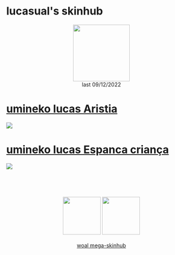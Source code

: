 # lucasual's skinhub
<p align="center">
<a href="https://osu.ppy.sh/users/19779106">
  <img src="https://a.ppy.sh/19779106"  
       width="150"
       height="150"></a>
<br>
last 09/12/2022
</p>

# [umineko lucas Aristia](https://github.com/rudjx3/skins/raw/main/lucasual/umineko%20lucas%20Aristia.osk)
[![](https://i.imgur.com/81ETUdK.jpeg)](https://github.com/rudjx3/skins/raw/main/lucasual/umineko%20lucas%20Aristia.osk)

# [umineko lucas Espanca criança](https://github.com/rudjx3/skins/raw/main/lucasual/umineko%20lucas%20Espanca%20crian%C3%A7a.osk)
[![](https://i.imgur.com/gwkzJC8.jpeg)](https://github.com/rudjx3/skins/raw/main/lucasual/umineko%20lucas%20Espanca%20crian%C3%A7a.osk)

#
<p align="center">
  <br></br>
  <a href="https://www.youtube.com/channel/UCa0w_93_MGTYeo5OxHHNuJQ">
  <img src="https://i.imgur.com/YWbDUUy.png"  
       width="100" 
       height="100"></a>
  <a href="https://twitter.com/brainaneurysm0">
  <img src="https://i.imgur.com/PUQ5uWf.png" 
       width="100" 
       height="100"></a>
  <br></br>
  <a href="README.md">woal mega-skinhub</a>
 </p>
